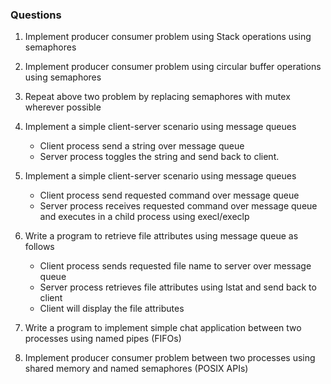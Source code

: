 ### Questions
1. Implement producer consumer problem using Stack operations using semaphores

2. Implement producer consumer problem using circular buffer operations using semaphores
 
3. Repeat above two problem by replacing semaphores with mutex wherever possible

4. Implement a simple client-server scenario using message queues
   * Client process send a string over message queue
   * Server process toggles the string and send back to client.

5. Implement a simple client-server scenario using message queues
   * Client process send requested command over message queue
   * Server process receives requested command over message queue and executes in a child process using execl/execlp

6. Write a program to retrieve file attributes using message queue as follows
   * Client process sends requested file name to server over message queue
   * Server process retrieves file attributes using lstat and send back to client
   * Client will display the file attributes

7. Write a program to implement simple chat application between two processes using
   named pipes (FIFOs)

8. Implement producer consumer problem between two processes using shared memory and named semaphores (POSIX APIs)
